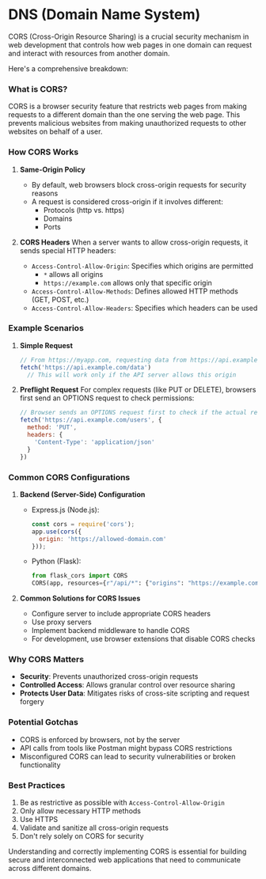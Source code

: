 # DNS (Domain Name System)

CORS (Cross-Origin Resource Sharing) is a crucial security mechanism in web development that controls how web pages in one domain can request and interact with resources from another domain.

Here's a comprehensive breakdown:

### What is CORS?

CORS is a browser security feature that restricts web pages from making requests to a different domain than the one serving the web page. This prevents malicious websites from making unauthorized requests to other websites on behalf of a user.

### How CORS Works

1. **Same-Origin Policy**
   - By default, web browsers block cross-origin requests for security reasons
   - A request is considered cross-origin if it involves different:
     * Protocols (http vs. https)
     * Domains
     * Ports

2. **CORS Headers**
   When a server wants to allow cross-origin requests, it sends special HTTP headers:
   - `Access-Control-Allow-Origin`: Specifies which origins are permitted
     * `*` allows all origins
     * `https://example.com` allows only that specific origin
   - `Access-Control-Allow-Methods`: Defines allowed HTTP methods (GET, POST, etc.)
   - `Access-Control-Allow-Headers`: Specifies which headers can be used

### Example Scenarios

1. **Simple Request**
   ```javascript
   // From https://myapp.com, requesting data from https://api.example.com
   fetch('https://api.example.com/data')
     // This will work only if the API server allows this origin
   ```

2. **Preflight Request**
   For complex requests (like PUT or DELETE), browsers first send an OPTIONS request to check permissions:
   ```javascript
   // Browser sends an OPTIONS request first to check if the actual request is allowed
   fetch('https://api.example.com/users', {
     method: 'PUT',
     headers: {
       'Content-Type': 'application/json'
     }
   })
   ```

### Common CORS Configurations

1. **Backend (Server-Side) Configuration**
   - Express.js (Node.js):
     ```javascript
     const cors = require('cors');
     app.use(cors({
       origin: 'https://allowed-domain.com'
     }));
     ```

   - Python (Flask):
     ```python
     from flask_cors import CORS
     CORS(app, resources={r"/api/*": {"origins": "https://example.com"}})
     ```

2. **Common Solutions for CORS Issues**
   - Configure server to include appropriate CORS headers
   - Use proxy servers
   - Implement backend middleware to handle CORS
   - For development, use browser extensions that disable CORS checks

### Why CORS Matters

- **Security**: Prevents unauthorized cross-origin requests
- **Controlled Access**: Allows granular control over resource sharing
- **Protects User Data**: Mitigates risks of cross-site scripting and request forgery

### Potential Gotchas

- CORS is enforced by browsers, not by the server
- API calls from tools like Postman might bypass CORS restrictions
- Misconfigured CORS can lead to security vulnerabilities or broken functionality

### Best Practices

1. Be as restrictive as possible with `Access-Control-Allow-Origin`
2. Only allow necessary HTTP methods
3. Use HTTPS
4. Validate and sanitize all cross-origin requests
5. Don't rely solely on CORS for security

Understanding and correctly implementing CORS is essential for building secure and interconnected web applications that need to communicate across different domains.
